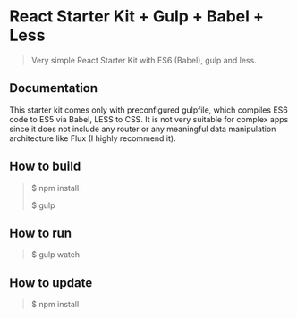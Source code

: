 # React Starter Kit + Gulp + Babel + Less
> Very simple React Starter Kit with ES6 (Babel), gulp and less.

Documentation
------------
This starter kit comes only with preconfigured gulpfile, which compiles ES6 code to ES5 via Babel, LESS to CSS. It is not very suitable for complex apps since it does not include any router or any meaningful data manipulation architecture like Flux (I highly recommend it).

How to build
------------
> $ npm install
>
> $ gulp

How to run
----------
> $ gulp watch

How to update
-------------
> $ npm install

